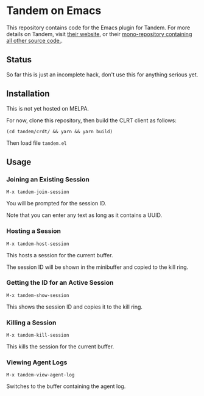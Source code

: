 # Tandem on Emacs

This repository contains code for the Emacs plugin for Tandem. For
more details on Tandem, visit [their
website](http://typeintandem.com/), or their [mono-repository
containing all other source
code.](https://github.com/typeintandem/tandem).

## Status

So far this is just an incomplete hack, don't use this for anything
serious yet.

## Installation

This is not yet hosted on MELPA.

For now, clone this repository, then build the CLRT client as follows:

    (cd tandem/crdt/ && yarn && yarn build)

Then load file `tandem.el`

## Usage

### Joining an Existing Session

    M-x tandem-join-session
    
You will be prompted for the session ID.

Note that you can enter any text as long as it contains a UUID.

### Hosting a Session

    M-x tandem-host-session

This hosts a session for the current buffer.

The session ID will be shown in the minibuffer and copied to the kill
ring.

### Getting the ID for an Active Session

    M-x tandem-show-session
    
This shows the session ID and copies it to the kill ring.

### Killing a Session

    M-x tandem-kill-session
    
This kills the session for the current buffer.

### Viewing Agent Logs

    M-x tandem-view-agent-log
    
Switches to the buffer containing the agent log.
